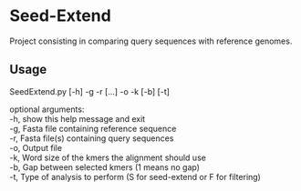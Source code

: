 # Seed-Extend
Project consisting in comparing query sequences with reference genomes.
## Usage
SeedExtend.py [-h] -g  -r  [...] -o  -k  [-b] [-t]

optional arguments:  
-h, show this help message and exit  
-g, Fasta file containing reference sequence  
-r, Fasta file(s) containing query sequences  
-o, Output file  
-k, Word size of the kmers the alignment should use  
-b, Gap between selected kmers (1 means no gap)  
-t, Type of analysis to perform (S for seed-extend or F for filtering)  
